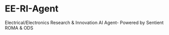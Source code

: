 # EE-RI-Agent
Electrical/Electronics Research &amp; Innovation AI Agent- Powered by Sentient ROMA &amp; ODS

